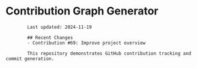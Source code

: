 # Contribution Graph Generator
            
            Last updated: 2024-11-19
            
            ## Recent Changes
            - Contribution #69: Improve project overview
            
            This repository demonstrates GitHub contribution tracking and commit generation.
        